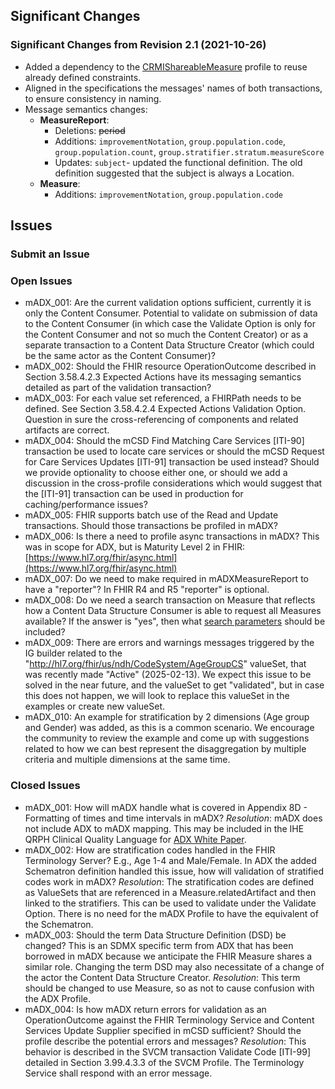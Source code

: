 ## Significant Changes

### Significant Changes from Revision 2.1 (2021-10-26)

- Added a dependency to the [CRMIShareableMeasure](http://hl7.org/fhir/uv/crmi/StructureDefinition/crmi-shareablemeasure) profile to reuse already defined constraints.
- Aligned in the specifications the messages' names of both transactions, to ensure consistency in naming.
- Message semantics changes:
	- **MeasureReport**:
		- Deletions: ~~period~~
		- Additions: `improvementNotation`, `group.population.code`, `group.population.count`, `group.stratifier.stratum.measureScore`
		- Updates: `subject`- updated the functional definition. The old definition suggested that the subject is always a Location.
	- **Measure**:
		- Additions: `improvementNotation`, `group.population.code`

## Issues

### Submit an Issue

### Open Issues

- mADX_001: Are the current validation options sufficient, currently it is only the Content Consumer. Potential to validate on submission of data to the Content Consumer (in which case the Validate Option is only for the Content Consumer and not so much the Content Creator) or as a separate transaction to a Content Data Structure Creator (which could be the same actor as the Content Consumer)?
- mADX_002: Should the FHIR resource OperationOutcome described in Section 3.58.4.2.3 Expected Actions have its messaging semantics detailed as part of the validation transaction?
- mADX_003: For each value set referenced, a FHIRPath needs to be defined. See Section 3.58.4.2.4 Expected Actions Validation Option.<br>
Question in sure the cross-referencing of components and related artifacts are correct.
- mADX_004: Should the mCSD Find Matching Care Services [ITI-90] transaction be used to locate care services or should the mCSD Request for Care Services Updates [ITI-91] transaction be used instead? Should we provide optionality to choose either one, or should we add a discussion in the cross-profile considerations which would suggest that the [ITI-91] transaction can be used in production for caching/performance issues?
- mADX_005: FHIR supports batch use of the Read and Update transactions. Should those transactions be profiled in mADX?
- mADX_006: Is there a need to profile async transactions in mADX? This was in scope for ADX, but is Maturity Level 2 in FHIR: [https://www.hl7.org/fhir/async.html](https://www.hl7.org/fhir/async.html)
- mADX_007: Do we need to make required in mADXMeasureReport to have a "reporter"? In FHIR R4 and R5 "reporter" is optional.
- mADX_008: Do we need a search transaction on Measure that reflects how a Content Data Structure Consumer is able to request all Measures available? If the answer is "yes", then what [search parameters](https://build.fhir.org/measure.html#search) should be included?
- mADX_009: There are errors and warnings messages triggered by the IG builder related to the "http://hl7.org/fhir/us/ndh/CodeSystem/AgeGroupCS" valueSet, that was recently made "Active" (2025-02-13). We expect this issue to be solved in the near future, and the valueSet to get "validated", but in case this does not happen, we will look to replace this valueSet in the examples or create new valueSet.
- mADX_010: An example for stratification by 2 dimensions (Age group and Gender) was added, as this is a common scenario. We encourage the community to review the example and come up with suggestions related to how we can best represent the disaggregation by multiple criteria and multiple dimensions at the same time.

### Closed Issues

- mADX_001: How will mADX handle what is covered in Appendix 8D - Formatting of times and time intervals in mADX?
*Resolution*: mADX does not include ADX to mADX mapping. This may be included in the IHE QRPH Clinical Quality Language for [ADX White Paper](https://www.ihe.net/uploadedFiles/Documents/QRPH/IHE_QRPH_White_Paper_CQL.pdf).
- mADX_002: How are stratification codes handled in the FHIR Terminology Server? E.g., Age 1-4 and Male/Female. In ADX the added Schematron definition handled this issue, how will validation of stratified codes work in mADX?
*Resolution*: The stratification codes are defined as ValueSets that are referenced in a Measure.relatedArtifact and then linked to the stratifiers. This can be used to validate under the Validate Option. There is no need for the mADX Profile to have the equivalent of the Schematron.
- mADX_003: Should the term Data Structure Definition (DSD) be changed? This is an SDMX specific term from ADX that has been borrowed in mADX because we anticipate the FHIR Measure shares a similar role. Changing the term DSD may also necessitate of a change of the actor the Content Data Structure Creator.
*Resolution*: This term should be changed to use Measure, so as not to cause confusion with the ADX Profile.
- mADX_004: Is how mADX return errors for validation as an OperationOutcome against the FHIR Terminology Service and Content Services Update Supplier specified in mCSD sufficient? Should the profile describe the potential errors and messages?
*Resolution*: This behavior is described in the SVCM transaction Validate Code [ITI-99] detailed in Section 3.99.4.3.3 of the SVCM Profile. The Terminology Service shall respond with an error message.
